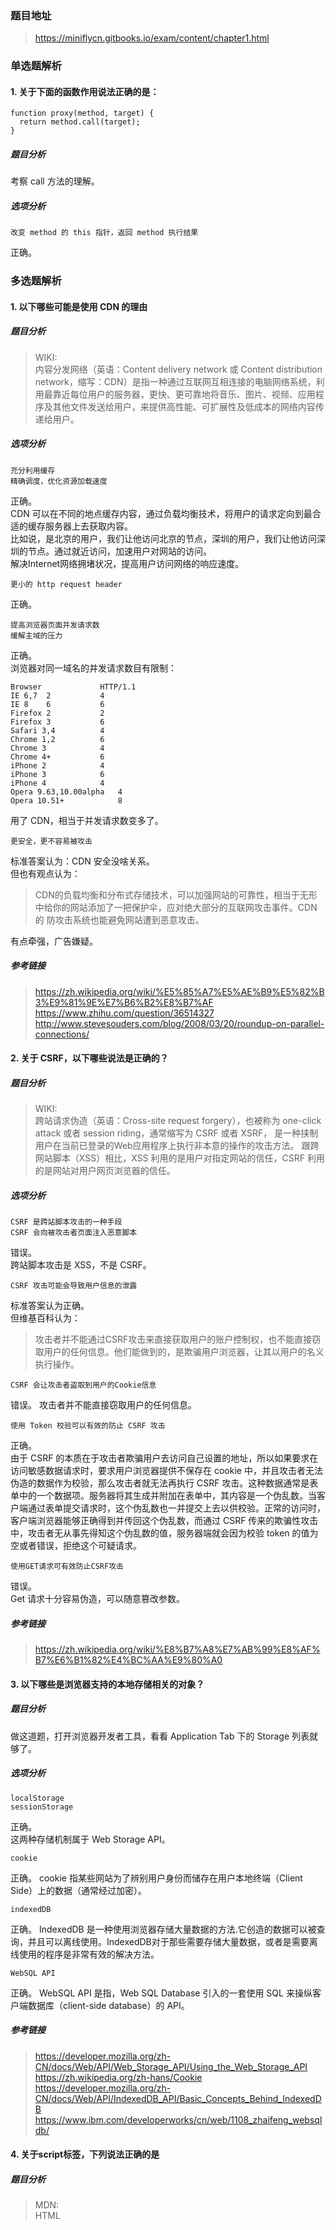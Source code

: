 ### 题目地址
> https://miniflycn.gitbooks.io/exam/content/chapter1.html

### 单选题解析
#### 1. 关于下面的函数作用说法正确的是：
```
function proxy(method, target) {
  return method.call(target);
}
```
##### 题目分析
考察 call 方法的理解。

##### 选项分析

```
改变 method 的 this 指针，返回 method 执行结果
```
正确。


### 多选题解析

#### 1. 以下哪些可能是使用 CDN 的理由

##### 题目分析
> WIKI:  
> 内容分发网络（英语：Content delivery network 或 Content distribution network，缩写：CDN）是指一种通过互联网互相连接的电脑网络系统，利用最靠近每位用户的服务器，更快、更可靠地将音乐、图片、视频、应用程序及其他文件发送给用户，来提供高性能、可扩展性及低成本的网络内容传递给用户。

##### 选项分析

```
充分利用缓存
精确调度，优化资源加载速度
```
正确。  
CDN 可以在不同的地点缓存内容，通过负载均衡技术，将用户的请求定向到最合适的缓存服务器上去获取内容。  
比如说，是北京的用户，我们让他访问北京的节点，深圳的用户，我们让他访问深圳的节点。通过就近访问，加速用户对网站的访问。  
解决Internet网络拥堵状况，提高用户访问网络的响应速度。

```
更小的 http request header
```
正确。

```
提高浏览器页面并发请求数
缓解主域的压力
```
正确。  
浏览器对同一域名的并发请求数目有限制：

```
Browser	            HTTP/1.1
IE 6,7	2	        4
IE 8	6	        6
Firefox 2	        2	
Firefox 3	        6	
Safari 3,4	        4	
Chrome 1,2	        6	
Chrome 3	        4	
Chrome 4+	        6	
iPhone 2	        4	
iPhone 3	        6	
iPhone 4	        4	
Opera 9.63,10.00alpha	4	
Opera 10.51+	        8	
```
用了 CDN，相当于并发请求数变多了。

```
更安全，更不容易被攻击
```
标准答案认为：CDN 安全没啥关系。  
但也有观点认为：
> CDN的负载均衡和分布式存储技术，可以加强网站的可靠性，相当于无形中给你的网站添加了一把保护伞，应对绝大部分的互联网攻击事件。CDN的 防攻击系统也能避免网站遭到恶意攻击。  

有点牵强，广告嫌疑。

##### 参考链接
> https://zh.wikipedia.org/wiki/%E5%85%A7%E5%AE%B9%E5%82%B3%E9%81%9E%E7%B6%B2%E8%B7%AF  
> https://www.zhihu.com/question/36514327  
> http://www.stevesouders.com/blog/2008/03/20/roundup-on-parallel-connections/


#### 2. 关于 CSRF，以下哪些说法是正确的？
##### 题目分析
> WIKI:  
> 跨站请求伪造（英语：Cross-site request forgery），也被称为 one-click attack 或者 session riding，通常缩写为 CSRF 或者 XSRF， 是一种挟制用户在当前已登录的Web应用程序上执行非本意的操作的攻击方法。 跟跨网站脚本（XSS）相比，XSS 利用的是用户对指定网站的信任，CSRF 利用的是网站对用户网页浏览器的信任。
##### 选项分析

```
CSRF 是跨站脚本攻击的一种手段
CSRF 会向被攻击者页面注入恶意脚本
```
错误。  
跨站脚本攻击是 XSS，不是 CSRF。

```
CSRF 攻击可能会导致用户信息的泄露
```
标准答案认为正确。  
但维基百科认为：
> 攻击者并不能通过CSRF攻击来直接获取用户的账户控制权，也不能直接窃取用户的任何信息。他们能做到的，是欺骗用户浏览器，让其以用户的名义执行操作。

```
CSRF 会让攻击者盗取到用户的Cookie信息
```
错误。
攻击者并不能直接窃取用户的任何信息。

```
使用 Token 校验可以有效的防止 CSRF 攻击
```
正确。  
由于 CSRF 的本质在于攻击者欺骗用户去访问自己设置的地址，所以如果要求在访问敏感数据请求时，要求用户浏览器提供不保存在 cookie 中，并且攻击者无法伪造的数据作为校验，那么攻击者就无法再执行 CSRF 攻击。这种数据通常是表单中的一个数据项。服务器将其生成并附加在表单中，其内容是一个伪乱数。当客户端通过表单提交请求时，这个伪乱数也一并提交上去以供校验。正常的访问时，客户端浏览器能够正确得到并传回这个伪乱数，而通过 CSRF 传来的欺骗性攻击中，攻击者无从事先得知这个伪乱数的值，服务器端就会因为校验 token 的值为空或者错误，拒绝这个可疑请求。

```
使用GET请求可有效防止CSRF攻击
```
错误。  
Get 请求十分容易伪造，可以随意篡改参数。

##### 参考链接
> https://zh.wikipedia.org/wiki/%E8%B7%A8%E7%AB%99%E8%AF%B7%E6%B1%82%E4%BC%AA%E9%80%A0

#### 3. 以下哪些是浏览器支持的本地存储相关的对象？
##### 题目分析
做这道题，打开浏览器开发者工具，看看 Application Tab 下的 Storage 列表就够了。
##### 选项分析

```
localStorage
sessionStorage
```
正确。  
这两种存储机制属于 Web Storage API。

```
cookie
```
正确。
cookie 指某些网站为了辨别用户身份而储存在用户本地终端（Client Side）上的数据（通常经过加密）。

```
indexedDB
```
正确。
IndexedDB 是一种使用浏览器存储大量数据的方法.它创造的数据可以被查询，并且可以离线使用。IndexedDB对于那些需要存储大量数据，或者是需要离线使用的程序是非常有效的解决方法。

```
WebSQL API
```
正确。
WebSQL API 是指，Web SQL Database 引入的一套使用 SQL 来操纵客户端数据库（client-side database）的 API。

##### 参考链接
> https://developer.mozilla.org/zh-CN/docs/Web/API/Web_Storage_API/Using_the_Web_Storage_API  
> https://zh.wikipedia.org/zh-hans/Cookie  
> https://developer.mozilla.org/zh-CN/docs/Web/API/IndexedDB_API/Basic_Concepts_Behind_IndexedDB  
> https://www.ibm.com/developerworks/cn/web/1108_zhaifeng_websqldb/

#### 4. 关于script标签，下列说法正确的是
##### 题目分析
> MDN:  
> HTML <script> 元素用于嵌入或引用可执行脚本。
##### 选项分析

```
script 标签一般建议放在 body 标签前
```
正确。
曾经有过将 script 标签放在 body 标签结束之前的做法，来解决加载 script 标签时阻断页面渲染的问题，但这种方式已经过时。

```
script 标签默认会阻塞其他资源的加载，但加上 async attribute 就不会阻塞了
```
正确。  
async 标记的 script 异步执行下载，并执行。

```
动态插入的 script 标签不会阻塞
```
正确。
动态插入的脚本默认是异步加载执行的，除非手动设置 async=false。

```
通过 load 事件来确定 script 标签加载完成
通过 error 事件来确定 script 标签加载失败
```
正确。

```
动态插入的script标签会按照插入的顺序执行
```
错误。
defer 标记的 script 标签的顺序执行。

##### 参考链接
> https://developer.mozilla.org/zh-CN/docs/Web/HTML/Element/script
> https://www.zhihu.com/question/20027966  
> https://segmentfault.com/q/1010000012953581  
> https://www.ibm.com/developerworks/cn/web/1308_caiys_jsload/index.html

#### 5. 下面哪些功能 Service Worker 可以完成？
##### 题目分析
Service Worker 是浏览器在后台独立于网页运行的脚本。
##### 选项分析

```
Mock 数据请求
主动拉取资源文件，并将其缓存
当请求数据时候服务器 404，自动降级成兜底数据
将离线时的打点数据存起来，等到联网后再传输
```
正确。

```
直接对DOM进行操作
```
错误。
Service Worker 是一种 JavaScript 工作线程，无法直接访问 DOM。

```
浏览器关闭后，依然常驻
```
错误。  
在页面关闭后，浏览器可以继续保持service worker运行，也可以关闭service worker，这取决与浏览器自己的行为。  
但浏览器关了，啥都没了。

##### 参考链接
> https://developers.google.com/web/fundamentals/primers/service-workers/?hl=zh-cn   
> http://www.alloyteam.com/2016/01/9274/


### 编程题解析
#### 1. 正整数数组去重，并将最大值放在最前面，最小值放在最后面，要求时间复杂度为 O(n)
##### 题目分析
a. 可以用一个对象记录出现过的数字，用来去重  
b. 利用 for in 特性，达到排序效果；如果 for in 没有这个特性，可以用数组的 sort 方法排序  
c. 从大到小排列，可用 unshift 压入

##### 代码

```
let stat = (data) => {
  let o = {};
  let temp = [];

  data.forEach((item) => {
    o[item] = item;
  });

  for (let key in o) {
    temp.unshift(o[key]);
  }

  return temp;
};
```
Chrome65、Safafi11.1、FireFox59、IE11， 都支持 for in 顺序排列正整数的特性，如果改成 es5 的写法，IE11 也能测试通过。

// todo: 空间最优解法、性能最优解法

#### 2. 在开发中，我们经常会碰到将`abc-xyz`这类格式的字符串转为`AbcXyz`形式的驼峰字符串进行处理，请编写代码实现这个`camelize(str)`方法
##### 题目分析
a. 需要考虑 abc-xyz-opq 甚至更长的，需要循环匹配   
b. 将每一次的匹配结果分成 '-'、首字母、其余字母，方便去掉 '-'，大写首字母
##### 代码

```
let camelize = (str) => {
  let reg = /(-)*([a-z])([a-z]*)/g;
  let l = str.length;
  let last;
  let result = '';

  while(reg.lastIndex < l) {
    last = reg.exec(str);
    result += RegExp.$2.toUpperCase() + RegExp.$3;
  }

  return result;
};
```
// todo: replace 解法